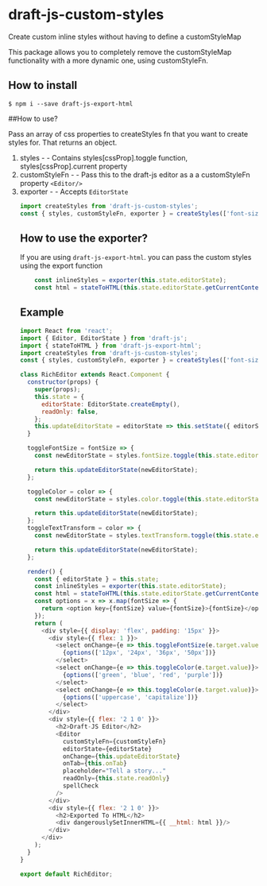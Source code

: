 # draft-js-custom-styles
Create custom inline styles without having to define a customStyleMap

This package allows you to completely remove the customStyleMap functionality with a more dynamic one, using customStyleFn.

## How to install
 
 ```
 $ npm i --save draft-js-export-html
 ```
 
 ##How to use?
 
 Pass an array of css properties to createStyles fn that you want to create styles for.
 That returns an object.
 
 1. styles - <object> - Contains styles[cssProp].toggle function, styles[cssProp].current property
 2. customStyleFn - <function> - Pass this to the draft-js editor as a a customStyleFn property `<Editor/>`
 3. exporter - <function> - Accepts `EditorState`  
 ```javascript
 import createStyles from 'draft-js-custom-styles';
 const { styles, customStyleFn, exporter } = createStyles(['font-size', 'color', 'text-transform']);
 ```
 
 ## How to use the exporter?
 
 If you are using `draft-js-export-html`. you can pass the custom styles using the export function 
 ```javascript
     const inlineStyles = exporter(this.state.editorState);
     const html = stateToHTML(this.state.editorState.getCurrentContent(), { inlineStyles });
 ```

## Example
```javascript
import React from 'react';
import { Editor, EditorState } from 'draft-js';
import { stateToHTML } from 'draft-js-export-html';
import createStyles from 'draft-js-custom-styles';
const { styles, customStyleFn, exporter } = createStyles(['font-size', 'color', 'text-transform']);

class RichEditor extends React.Component {
  constructor(props) {
    super(props);
    this.state = {
      editorState: EditorState.createEmpty(),
      readOnly: false,
    };
    this.updateEditorState = editorState => this.setState({ editorState });
  }

  toggleFontSize = fontSize => {
    const newEditorState = styles.fontSize.toggle(this.state.editorState, fontSize);

    return this.updateEditorState(newEditorState);
  };

  toggleColor = color => {
    const newEditorState = styles.color.toggle(this.state.editorState, color);

    return this.updateEditorState(newEditorState);
  };
  toggleTextTransform = color => {
    const newEditorState = styles.textTransform.toggle(this.state.editorState, color);

    return this.updateEditorState(newEditorState);
  };

  render() {
    const { editorState } = this.state;
    const inlineStyles = exporter(this.state.editorState);
    const html = stateToHTML(this.state.editorState.getCurrentContent(), { inlineStyles });
    const options = x => x.map(fontSize => {
      return <option key={fontSize} value={fontSize}>{fontSize}</option>;
    });
    return (
      <div style={{ display: 'flex', padding: '15px' }}>
        <div style={{ flex: 1 }}>
          <select onChange={e => this.toggleFontSize(e.target.value)}>
            {options(['12px', '24px', '36px', '50px'])}
          </select>
          <select onChange={e => this.toggleColor(e.target.value)}>
            {options(['green', 'blue', 'red', 'purple'])}
          </select>
          <select onChange={e => this.toggleColor(e.target.value)}>
            {options(['uppercase', 'capitalize'])}
          </select>
        </div>
        <div style={{ flex: '2 1 0' }}>
          <h2>Draft-JS Editor</h2>
          <Editor
            customStyleFn={customStyleFn}
            editorState={editorState}
            onChange={this.updateEditorState}
            onTab={this.onTab}
            placeholder="Tell a story..."
            readOnly={this.state.readOnly}
            spellCheck
          />
        </div>
        <div style={{ flex: '2 1 0' }}>
          <h2>Exported To HTML</h2>
          <div dangerouslySetInnerHTML={{ __html: html }}/>
        </div>
      </div>
    );
  }
}

export default RichEditor;

```

